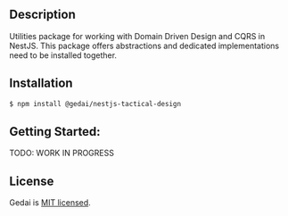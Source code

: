 ## Description

Utilities package for working with Domain Driven Design and CQRS in NestJS. This package offers abstractions and dedicated implementations need to be installed together.

## Installation

```bash
$ npm install @gedai/nestjs-tactical-design
```

## Getting Started:

TODO: WORK IN PROGRESS

## License

Gedai is [MIT licensed](LICENSE).
